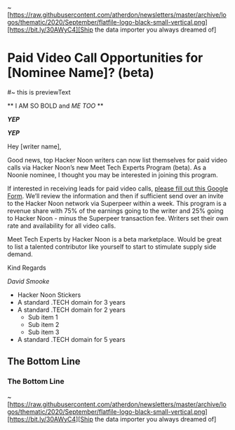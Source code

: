 ~[https://raw.githubusercontent.com/atherdon/newsletters/master/archive/logos/thematic/2020/September/flatfile-logo-black-small-vertical.png][https://bit.ly/30AWyC4][Ship the data importer you always dreamed of]

# Paid Video Call Opportunities for [Nominee Name]? (beta)

#~ this is previewText

** I AM SO BOLD and _ME TOO_ **    

**_YEP_**
   
***YEP*** 

Hey [writer name],

Good news, top Hacker Noon writers can now list themselves for paid video calls via Hacker Noon’s new Meet Tech Experts Program (beta). As a Noonie nominee, I thought you may be interested in joining this program. 

If interested in receiving leads for paid video calls, [please fill out this Google Form](https://docs.google.com/forms/d/e/1FAIpQLSce_si23Kc8Ydmv27J9Z4f_BdwY5VWczKDGtZBGtUPCsbDW0Q/viewform). We’ll review the information and then if sufficient send over an invite to the Hacker Noon network via Superpeer within a week. This program is a revenue share with 75% of the earnings going to the writer and 25% going to Hacker Noon - minus the Superpeer transaction fee. Writers set their own rate and availability for all video calls. 

Meet Tech Experts by Hacker Noon is a beta marketplace. Would be great to list a talented contributor like yourself to start to stimulate supply side demand. 

Kind Regards

*David Smooke*

*   Hacker Noon Stickers
*   A standard .TECH domain for 3 years
*   A standard .TECH domain for 2 years
    *   Sub item 1
    *   Sub item 2
    *   Sub item 3
*   A standard .TECH domain for 5 years


## The Bottom Line


### The Bottom Line

~[https://raw.githubusercontent.com/atherdon/newsletters/master/archive/logos/thematic/2020/September/flatfile-logo-black-small-vertical.png][https://bit.ly/30AWyC4][Ship the data importer you always dreamed of]